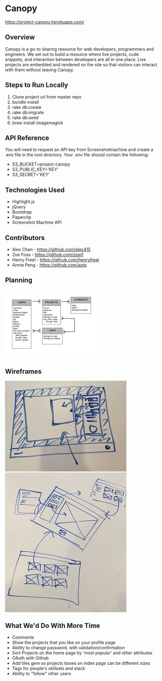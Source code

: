 # Canopy
https://project-canopy.herokuapp.com/

## Overview
Canopy is a go-to sharing resource for web developers, programmers and engineers. We set out to build a resource where live projects, code snippets, and interaction between developers are all in one place. Live projects are embedded and rendered on the site so that visitors can interact with them without leaving Canopy.

## Steps to Run Locally
1. Clone project url from master repo
2. bundle install
3. rake db:create
4. rake db:migrate
5. rake db:seed
6. brew install imagemagick

## API Reference
You will need to request an API key from Screenshotmachine and create a .env file in the root directory. Your .env file should contain the following:
* S3_BUCKET=project-canopy
* S3_PUBLIC_KEY='KEY'
* S3_SECRET='KEY'

## Technologies Used
* Highlight.js
* jQuery
* Bootstrap
* Paperclip
* Screenshot Machine API

## Contributors
* Alex Chan - https://github.com/alex415
* Zoe Foss - https://github.com/zoejf
* Henry Freel - https://github.com/henryfreel
* Annie Peng - https://github.com/astp

## Planning
![Alt text](/app/assets/images/CanopyERM.jpg "Canopy ERM")

## Wireframes
![Alt text](/app/assets/images/Wireframe1.jpg "Wireframe - Project Page")
![Alt text](/app/assets/images/Wireframe2.jpg "Wireframe - Project Flow")

## What We'd Do With More Time
* Comments
* Show the projects that you like on your profile page
* Ability to change password, with validation/confirmation
* Sort Projects on the home page by 'most popular' and other attributes
* OAuth with Github
* Add tiles gem so projects boxes on index page can be different sizes
* Tags for people's skillsets and stack
* Ability to "follow" other users
